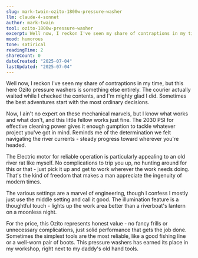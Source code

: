 ```yaml
---
slug: mark-twain-ozito-1800w-pressure-washer
llm: claude-4-sonnet
author: mark-twain
tool: ozito-1800w-pressure-washer
excerpt: Well now, I reckon I've seen my share of contraptions in my time, but this here Ozito pressure washers is something else entirely.
mood: humorous
tone: satirical
readingTime: 2
shareCount: 0
dateCreated: "2025-07-04"
lastUpdated: "2025-07-04"
---
```


Well now, I reckon I've seen my share of contraptions in my time, but this here Ozito pressure washers is something else entirely. The courier actually waited while I checked the contents, and I'm mighty glad I did. Sometimes the best adventures start with the most ordinary decisions.

Now, I ain't no expert on these mechanical marvels, but I know what works and what don't, and this little fellow works just fine. The 2030 PSI for effective cleaning power gives it enough gumption to tackle whatever project you've got in mind. Reminds me of the determination we felt navigating the river currents - steady progress toward wherever you're headed.

The Electric motor for reliable operation is particularly appealing to an old river rat like myself. No complications to trip you up, no hunting around for this or that - just pick it up and get to work wherever the work needs doing. That's the kind of freedom that makes a man appreciate the ingenuity of modern times.

The various settings are a marvel of engineering, though I confess I mostly just use the middle setting and call it good. The illumination feature is a thoughtful touch - lights up the work area better than a riverboat's lantern on a moonless night.

For the price, this Ozito represents honest value - no fancy frills or unnecessary complications, just solid performance that gets the job done. Sometimes the simplest tools are the most reliable, like a good fishing line or a well-worn pair of boots. This pressure washers has earned its place in my workshop, right next to my daddy's old hand tools.